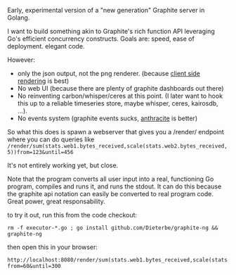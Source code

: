 Early, experimental version of a "new generation" Graphite server in Golang.

I want to build something akin to Graphite's rich function API leveraging Go's efficient concurrency constructs.
Goals are: speed, ease of deployment. elegant code.

However:
 * only the json output, not the png renderer. (because [client side rendering](https://github.com/vimeo/timeserieswidget/) is best)
 * No web UI (because there are plenty of graphite dashboards out there)
 * No reinventing carbon/whisper/ceres at this point. (I later want to hook this up to a reliable timeseries store, maybe whisper, ceres, kairosdb, ...).
 * No events system (graphite events sucks, [anthracite](https://github.com/Dieterbe/anthracite/) is better)

So what this does is spawn a webserver that gives you a /render/ endpoint where you can do queries like
`/render/sum(stats.web1.bytes_received,scale(stats.web2.bytes_received,5))from=123&until=456`

It's not entirely working yet, but close.

Note that the program converts all user input into a real, functioning Go program, compiles and runs it, and runs the stdout.
It can do this because the graphite api notation can easily be converted to real program code.  Great power, great responsability.

to try it out, run this from the code checkout:
```
rm -f executor-*.go ; go install github.com/Dieterbe/graphite-ng && graphite-ng
```
then open this in your browser:
```
http://localhost:8080/render/sum(stats.web1.bytes_received,scale(stats.web2.bytes_received,5))?from=60&until=300
```
